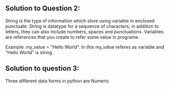 Solution to Question 2:
-----------------------
String is the type of information which store using variable in enclosed punctuate. String is datatype for a sequence of characters, in addition to letters, they can also include numbers, spaces and punctuations.
Variables are references that you create to refer some value in programe.

Example: my_value = "Hello World". In this my_value referes as variable and "Hello World" is string

Solution to question 3:
-----------------------
Three different data forms in python are
Numeric
